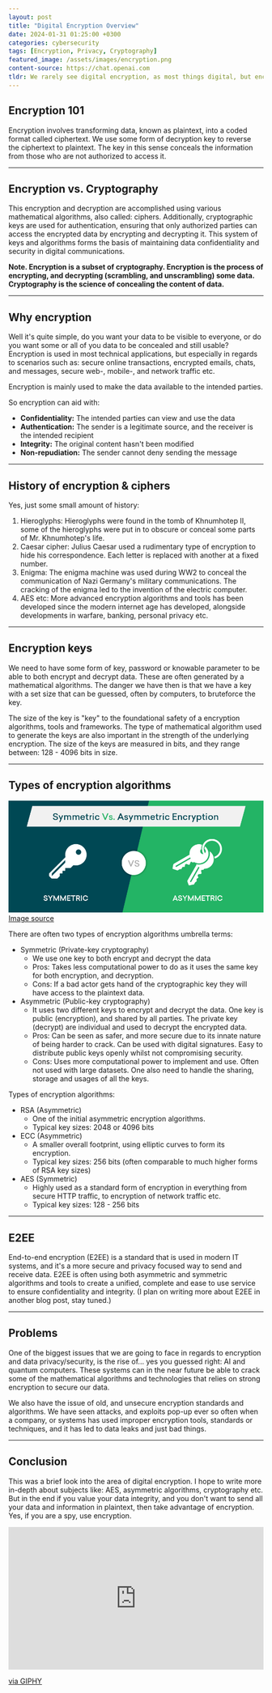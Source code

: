 ```yaml
---
layout: post
title: "Digital Encryption Overview"
date: 2024-01-31 01:25:00 +0300
categories: cybersecurity
tags: [Encryption, Privacy, Cryptography]
featured_image: /assets/images/encryption.png
content-source: https://chat.openai.com
tldr: We rarely see digital encryption, as most things digital, but encryption is huge part of all the parts of our everyday digital life.
---
```


## Encryption 101

Encryption involves transforming data, known as plaintext, into a coded format called ciphertext. We use some form of decryption key to reverse the ciphertext to plaintext. The key in this sense conceals the information from those who are not authorized to access it.

<hr />

## Encryption vs. Cryptography

This encryption and decryption are accomplished using various mathematical algorithms, also called: ciphers. Additionally, cryptographic keys are used for authentication, ensuring that only authorized parties can access the encrypted data by encrypting and decrypting it. This system of keys and algorithms forms the basis of maintaining data confidentiality and security in digital communications.

<b>Note. Encryption is a subset of cryptography. Encryption is the process of encrypting, and decrypting (scrambling, and unscrambling) some data. Cryptography is the science of concealing the content of data.</b>

<hr />

## Why encryption

Well it's quite simple, do you want your data to be visible to everyone, or do you want some or all of you data to be concealed and still usable? Encryption is used in most technical applications, but especially in regards to scenarios such as: secure online transactions, encrypted emails, chats, and messages, secure web-, mobile-, and network traffic etc.

Encryption is mainly used to make the data available to the intended parties.

So encryption can aid with:

- <b>Confidentiality:</b> The intended parties can view and use the data
- <b>Authentication:</b> The sender is a legitimate source, and the receiver is the intended recipient
- <b>Integrity:</b> The original content hasn't been modified
- <b>Non-repudiation:</b> The sender cannot deny sending the message

<hr />

## History of encryption & ciphers

Yes, just some small amount of history:

1. Hieroglyphs: Hieroglyphs were found in the tomb of Khnumhotep II, some of the hieroglyphs were put in to obscure or conceal some parts of Mr. Khnumhotep's life.
2. Caesar cipher: Julius Caesar used a rudimentary type of encryption to hide his correspondence. Each letter is replaced with another at a fixed number.
3. Enigma: The enigma machine was used during WW2 to conceal the communication of Nazi Germany's military communications. The cracking of the enigma led to the invention of the electric computer.
4. AES etc: More advanced encryption algorithms and tools has been developed since the modern internet age has developed, alongside developments in warfare, banking, personal privacy etc.

<hr />

## Encryption keys

We need to have some form of key, password or knowable parameter to be able to both encrypt and decrypt data. These are often generated by a mathematical algorithms. The danger we have then is that we have a key with a set size that can be guessed, often by computers, to bruteforce the key.

The size of the key is "key" to the foundational safety of a encryption algorithms, tools and frameworks. The type of mathematical algorithm used to generate the keys are also important in the strength of the underlying encryption. The size of the keys are measured in bits, and they range between: 128 - 4096 bits in size.

<hr />

## Types of encryption algorithms

![asymmetric-symmetric](/assets/images/asymmetric-symmetric.jpg)
[Image source](https://www.clickssl.net/blog/symmetric-encryption-vs-asymmetric-encryption)

There are often two types of encryption algorithms umbrella terms:

- Symmetric (Private-key cryptography)
  - We use one key to both encrypt and decrypt the data
  - Pros: Takes less computational power to do as it uses the same key for both encryption, and decryption.
  - Cons: If a bad actor gets hand of the cryptographic key they will have access to the plaintext data.
- Asymmetric (Public-key cryptography)
  - It uses two different keys to encrypt and decrypt the data. One key is public (encryption), and shared by all parties. The private key (decrypt) are individual and used to decrypt the encrypted data.
  - Pros: Can be seen as safer, and more secure due to its innate nature of being harder to crack. Can be used with digital signatures. Easy to distribute public keys openly whilst not compromising security.
  - Cons: Uses more computational power to implement and use. Often not used with large datasets. One also need to handle the sharing, storage and usages of all the keys.

Types of encryption algorithms:

- RSA (Asymmetric)
  - One of the initial asymmetric encryption algorithms.
  - Typical key sizes: 2048 or 4096 bits
- ECC (Asymmetric)
  - A smaller overall footprint, using elliptic curves to form its encryption.
  - Typical key sizes: 256 bits (often comparable to much higher forms of RSA key sizes)
- AES (Symmetric)
  - Highly used as a standard form of encryption in everything from secure HTTP traffic, to encryption of network traffic etc.
  - Typical key sizes: 128 - 256 bits

<hr />

## E2EE

End-to-end encryption (E2EE) is a standard that is used in modern IT systems, and it's a more secure and privacy focused way to send and receive data. E2EE is often using both asymmetric and symmetric algorithms and tools to create a unified, complete and ease to use service to ensure confidentiality and integrity. (I plan on writing more about E2EE in another blog post, stay tuned.)

<hr />

## Problems

One of the biggest issues that we are going to face in regards to encryption and data privacy/security, is the rise of... yes you guessed right: AI and quantum computers. These systems can in the near future be able to crack some of the mathematical algorithms and technologies that relies on strong encryption to secure our data.

We also have the issue of old, and unsecure encryption standards and algorithms. We have seen attacks, and exploits pop-up ever so often when a company, or systems has used improper encryption tools, standards or techniques, and it has led to data leaks and just bad things.

<hr />

## Conclusion

This was a brief look into the area of digital encryption. I hope to write more in-depth about subjects like: AES, asymmetric algorithms, cryptography etc. But in the end if you value your data integrity, and you don't want to send all your data and information in plaintext, then take advantage of encryption. Yes, if you are a spy, use encryption.

<div style="width:100%;height:0;padding-bottom:56%;position:relative;"><iframe src="https://giphy.com/embed/3oFyCYNrra8qo1Cv8Q" width="100%" height="100%" style="position:absolute" frameBorder="0" class="giphy-embed" allowFullScreen></iframe></div><p><a href="https://giphy.com/gifs/oskouioskoui-lotr-gifscapade-3oFyCYNrra8qo1Cv8Q">via GIPHY</a></p>
